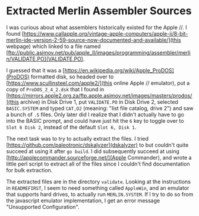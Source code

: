 Extracted Merlin Assembler Sources
===

I was curious about what assemblers historically existed for the Apple
//. I found
[https://www.callapple.org/vintage-apple-computers/apple-ii/8-bit-merlin-ide-version-2-59-source-now-documented-and-available/](this webpage)
which linked to a file named [ftp://public.asimov.net/pub/apple_II/images/programming/assembler/merlin/VALIDATE.PO](VALIDATE.PO).

I guessed that it was
a [https://en.wikipedia.org/wiki/Apple_ProDOS](ProDOS) formatted disk,
so headed over
to
[https://www.scullinsteel.com/apple2/](this online Apple // emulator),
put a copy of `ProDOS_2_4_2.dsk` that I found
in
[https://mirrors.apple2.org.za/ftp.apple.asimov.net/images/masters/prodos/](this archive) in
Disk Drive 1, put `VALIDATE.PO` in Disk Drive 2, selected
`BASIC.SYSTEM` and typed `CAT,D2` (meaning: "list file catalog, drive
2") and saw a bunch of `.S` files. Only later did I realize that I
didn't actually have to go into the BASIC prompt, and could have just
hit the `6` key to toggle over to `Slot 6 Disk 2`, instead of the
default `Slot 6, Disk 1`.

The next task was to try to actually extract the files. I
tried [https://github.com/paleotronic/dskalyzer](dskalyzer) to but
couldn't quite succeed at using it after `go build`. I did
subsequently succeed at
using [http://applecommander.sourceforge.net/](Apple Commander), and
wrote a little perl script to extract all of the files since I
couldn't find documentation for bulk extraction.

The extracted files are in the directory `validate`. Looking at the
instructions in `READMEFIRST`, I seem to need something called
`AppleWin`, and an emulator that supports hard drives, to actually run
`MERLIN.SYSTEM`. If I try to do so from the javascript emulator
implementation, I get an error message "Unsupported Configuration".
